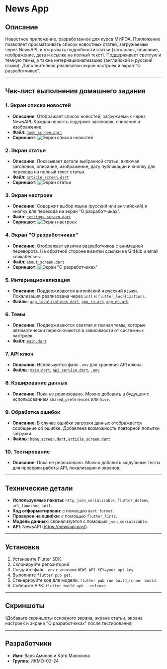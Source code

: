 # News App

## Описание
Новостное приложение, разработанное для курса МИРЭА. Приложение позволяет просматривать список новостных статей, загружаемых через NewsAPI, и открывать подробности статьи (заголовок, описание, изображение, дата и ссылка на полный текст). Поддерживает светлую и темную темы, а также интернационализацию (английский и русский языки). Дополнительно реализован экран настроек и экран "О разработчиках".

---

## Чек-лист выполнения домашнего задания

### 1. Экран списка новостей
- **Описание**: Отображает список новостей, загружаемых через NewsAPI. Каждая новость содержит заголовок, описание и изображение.
- **Файл**: [`home_screen.dart`](lib/screens/home_screen.dart)
- **Скриншот**:
  ![Экран списка новостей](assets/images/home_screen.png)

### 2. Экран статьи
- **Описание**: Показывает детали выбранной статьи, включая заголовок, описание, изображение, дату публикации и кнопку для перехода на полный текст статьи.
- **Файл**: [`article_screen.dart`](lib/screens/article_screen.dart)
- **Скриншот**:
  ![Экран статьи](assets/images/article_screen.png)

### 3. Экран настроек
- **Описание**: Содержит выбор языка (русский или английский) и кнопку для перехода на экран "О разработчиках".
- **Файл**: [`settings_screen.dart`](lib/screens/settings_screen.dart)
- **Скриншот**:
  ![Экран настроек](assets/images/settings_screen.png)

### 4. Экран "О разработчиках"
- **Описание**: Отображает визитки разработчиков с анимацией переворота. На обратной стороне визитки ссылки на GitHub и email кликабельны.
- **Файл**: [`about_screen.dart`](lib/screens/about_screen.dart)
- **Скриншот**:
  ![Экран "О разработчиках"](assets/images/about_screen.png)

### 5. Интернационализация
- **Описание**: Поддерживаются английский и русский языки. Локализация реализована через `intl` и `flutter_localizations`.
- **Файлы**: [`app_localizations.dart`](lib/l10n/app_localizations.dart), [`app_ru.arb`](lib/l10n/app_ru.arb), [`app_en.arb`](lib/l10n/app_en.arb)

### 6. Темы
- **Описание**: Поддерживаются светлая и темная темы, которые автоматически переключаются в зависимости от системных настроек.
- **Файл**: [`main.dart`](lib/main.dart)

### 7. API ключ
- **Описание**: Используется файл `.env` для хранения API ключа.
- **Файлы**: [`main.dart`](lib/main.dart), [`api_service.dart`](lib/services/api_service.dart), [`.env`](assets/.env)

### 8. Кэширование данных
- **Описание**: Пока не реализовано. Можно добавить в будущем с использованием `shared_preferences` или `hive`.

### 9. Обработка ошибок
- **Описание**: В случае ошибки загрузки данных отображается сообщение об ошибке. Добавлена возможность повторной попытки загрузки.
- **Файлы**: [`home_screen.dart`](lib/screens/home_screen.dart), [`article_screen.dart`](lib/screens/article_screen.dart)

### 10. Тестирование
- **Описание**: Пока не реализовано. Можно добавить модульные тесты для проверки работы API, локализации и экранов.

---

## Технические детали

- **Используемые пакеты**: `http`, `json_serializable`, `flutter_dotenv`, `url_launcher`, `intl`.
- **Код отформатирован**: с помощью `dart format`.
- **Проверен на ошибки**: с помощью `flutter_lints`.
- **Модель данных**: сериализуется с помощью `json_serializable`.
- **API**: NewsAPI (https://newsapi.org/).

---

## Установка

1. Установите Flutter SDK.
2. Склонируйте репозиторий.
3. Создайте файл `.env` с ключом `NEWS_API_KEY=your_api_key`.
4. Выполните `flutter pub get`.
5. Сгенерируйте код для модели: `flutter pub run build_runner build`.
6. Соберите APK: `flutter build apk --release`.

---

## Скриншоты
(Добавьте скриншоты основного экрана, экрана статьи, экрана настроек и экрана "О разработчиках" после тестирования)

---

## Разработчики

- **Имя**: Ваня Аминов и Катя Манохина
- **Группа**: ИКМО-03-24